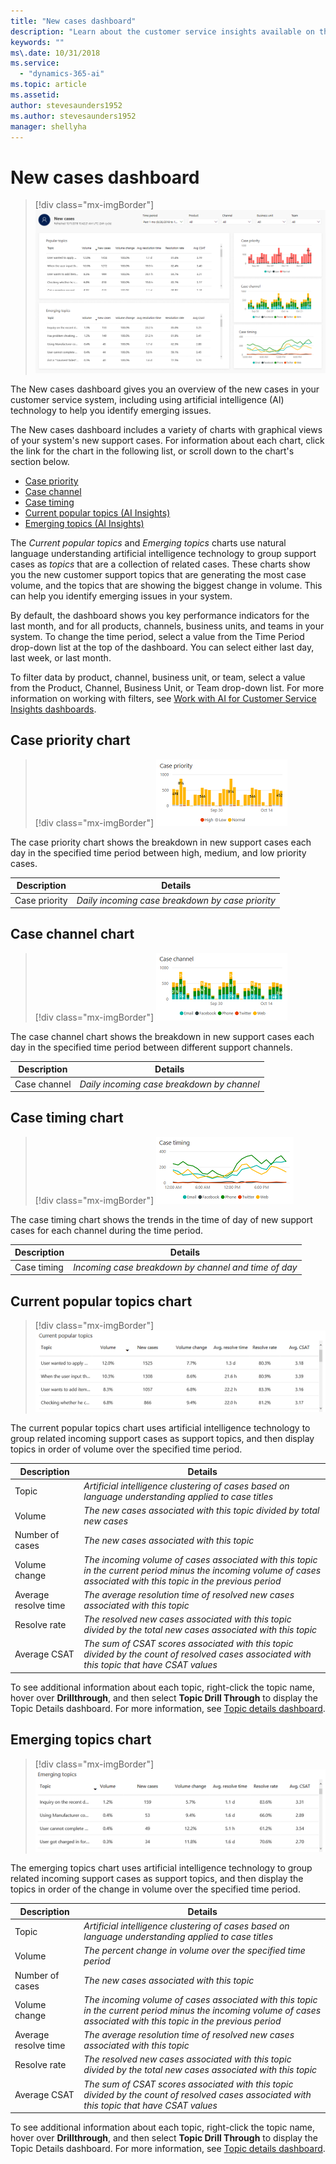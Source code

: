 ```yaml
---
title: "New cases dashboard"
description: "Learn about the customer service insights available on the New cases dashboard."
keywords: ""
ms\.date: 10/31/2018
ms.service:
  - "dynamics-365-ai"
ms.topic: article
ms.assetid: 
author: stevesaunders1952
ms.author: stevesaunders1952
manager: shellyha
---
```


# New cases dashboard​

> [!div class="mx-imgBorder"]
> ![New cases dashboard](media/ai-csi-new-cases-dash.PNG)

The New cases dashboard gives you an overview of the new cases in your customer service system, including using artificial intelligence (AI) technology to help you identify emerging issues.

The New cases dashboard includes a variety of charts with graphical views of your system's new support cases. For information about each chart, click the link for the chart in the following list, or scroll down to the chart's section below.

* [Case priority](#case-priority-chart)
* [Case channel](#case-channel-chart)
* [Case timing](#case-timing-chart)
* [Current popular topics (AI Insights)](#current-popular-topics-chart)
* [Emerging topics (AI Insights)](#emerging-topics-chart)

The *Current popular topics* and *Emerging topics* charts use natural language understanding artificial intelligence technology to group support cases as *topics* that are a collection of related cases. These charts show you the new customer support topics that are generating the most case volume, and the topics that are showing the biggest change in volume. This can help you identify emerging issues in your system.

By default, the dashboard shows you key performance indicators for the last month, and for all products, channels, business units, and teams in your system. To change the time period, select a value from the Time Period drop-down list at the top of the dashboard. You can select either last day, last week, or last month.

To filter data by product, channel, business unit, or team, select a value from the Product, Channel, Business Unit, or Team drop-down list. For more information on working with filters, see [Work with AI for Customer Service Insights dashboards](use-dashboard-sample-data.md).

## Case priority chart

> [!div class="mx-imgBorder"]
> ![Case priority chart](media/ai-csi-case-priority-incoming.PNG)

The case priority chart shows the breakdown in new support cases each day in the specified time period between high, medium, and low priority cases.

Description | Details
----------- | -------
Case priority | *Daily incoming case breakdown by case priority*

## Case channel chart

> [!div class="mx-imgBorder"]
> ![Case channel chart](media/ai-csi-case-channels-incoming.PNG)

The case channel chart shows the breakdown in new support cases each day in the specified time period between different support channels.

Description | Details
----------- | -------
Case channel | *Daily incoming case breakdown by channel*

## Case timing chart

> [!div class="mx-imgBorder"]
> ![Case timing chart](media/ai-csi-case-timing.PNG)

The case timing chart shows the trends in the time of day of new support cases for each channel during the time period.

Description | Details
----------- | -------
Case timing | *Incoming case breakdown by channel and time of day*

## Current popular topics chart

> [!div class="mx-imgBorder"]
> ![Current popular topics chart](media/ai-csi-current-popular-topics.PNG)

The current popular topics chart uses artificial intelligence technology to group related incoming support cases as support topics, and then display topics in order of volume over the specified time period.

Description | Details
----------- | -------
Topic | *Artificial intelligence clustering of cases based on language understanding applied to case titles*
Volume | *The new cases associated with this topic divided by total new cases*
Number of cases | *The new cases associated with this topic*
Volume change | *The incoming volume of cases associated with this topic in the current period minus the incoming volume of cases associated with this topic in the previous period*
Average resolve time | *The average resolution time of resolved new cases associated with this topic*
Resolve rate | *The resolved new cases associated with this topic divided by the total new cases associated with this topic*
Average CSAT  | *The sum of CSAT scores associated with this topic divided by the count of resolved cases associated with this topic that have CSAT values*

To see additional information about each topic, right-click the topic name, hover over **Drillthrough**, and then select **Topic Drill Through** to display the Topic Details dashboard. For more information, see [Topic details dashboard](dashboard-topic-details.md).

## Emerging topics chart

> [!div class="mx-imgBorder"]
> ![Emerging topics chart](media/ai-csi-emerging-topics.PNG)

The emerging topics chart uses artificial intelligence technology to group related incoming support cases as support topics, and then display the topics in order of the change in volume over the specified time period.

Description | Details
----------- | -------
Topic | *Artificial intelligence clustering of cases based on language understanding applied to case titles*
Volume | *The percent change in volume over the specified time period*
Number of cases | *The new cases associated with this topic*
Volume change | *The incoming volume of cases associated with this topic in the current period minus the incoming volume of cases associated with this topic in the previous period*
Average resolve time | *The average resolution time of resolved new cases associated with this topic*
Resolve rate | *The resolved new cases associated with this topic divided by the total new cases associated with this topic*
Average CSAT  | *The sum of CSAT scores associated with this topic divided by the count of resolved cases associated with this topic that have CSAT values*

To see additional information about each topic, right-click the topic name, hover over **Drillthrough**, and then select **Topic Drill Through** to display the Topic Details dashboard. For more information, see [Topic details dashboard](dashboard-topic-details.md).
